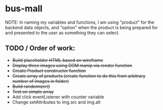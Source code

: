 # bus-mall

NOTE: In naming my variables and functions, I am using "product" for the backend data objects, and "option" when the product is being prepared for and presented to the user as something they can select.

## TODO / Order of work: 

- ~~Build placeholder HTML based on wireframe~~
- ~~Display three images using DOM manip via render function~~
- ~~Create Product constructor function~~
- ~~Create array of products (create function to do this from arbitrary number of images in folder)~~
- ~~Build randomizer()~~
- ~~Test on simple array~~
- Add click eventListener with counter variable
- Change setAttributes to img.src and img.alt

